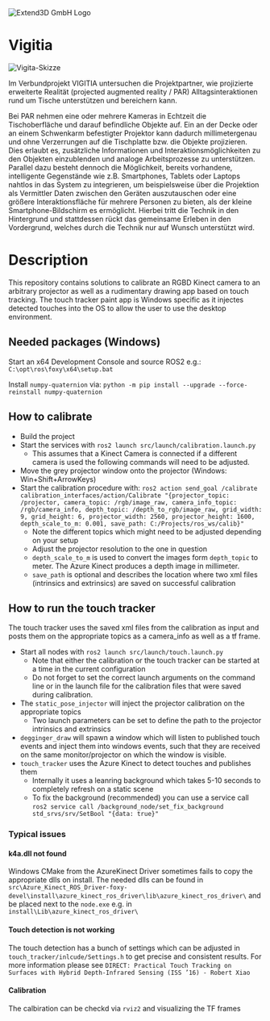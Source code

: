 
<picture>
  <source media="(prefers-color-scheme: light)" srcset="https://www.extend3d.com/wp-content/themes/extend3d/dist/images/LOGO.svg">
  <source media="(prefers-color-scheme: dark)" srcset="https://user-images.githubusercontent.com/74293493/170223696-34f5027b-a37a-4b78-bd5d-164381ff5b80.svg">
  <img alt="Extend3D GmbH Logo">
</picture>

# Vigitia
![Vigita-Skizze](https://user-images.githubusercontent.com/74293493/169037302-4e572fdb-9c26-44a8-b6fd-9bb88573f824.png)

Im Verbundprojekt VIGITIA untersuchen die Projektpartner, wie projizierte erweiterte Realität (projected augmented reality / PAR) Alltagsinteraktionen rund um Tische unterstützen und bereichern kann.

Bei PAR nehmen eine oder mehrere Kameras in Echtzeit die Tischoberfläche und darauf befindliche Objekte auf. Ein an der Decke oder an einem Schwenkarm befestigter Projektor kann dadurch millimetergenau und ohne Verzerrungen auf die Tischplatte bzw. die Objekte projizieren. Dies erlaubt es, zusätzliche Informationen und Interaktionsmöglichkeiten zu den Objekten einzublenden und analoge Arbeitsprozesse zu unterstützen. Parallel dazu besteht dennoch die Möglichkeit, bereits vorhandene, intelligente Gegenstände wie z.B. Smartphones, Tablets oder Laptops nahtlos in das System zu integrieren, um beispielsweise über die Projektion als Vermittler Daten zwischen den Geräten auszutauschen oder eine größere Interaktionsfläche für mehrere Personen zu bieten, als der kleine Smartphone-Bildschirm es ermöglicht. Hierbei tritt die Technik in den Hintergrund und stattdessen rückt das gemeinsame Erleben in den Vordergrund, welches durch die Technik nur auf Wunsch unterstützt wird.

# Description
This repository contains solutions to calibrate an RGBD Kinect camera to an arbitrary projector as well as a rudimentary drawing app based on touch tracking. The touch tracker paint app is Windows specific as it injectes detected touches into the OS to allow the user to use the desktop environment.

## Needed packages (Windows)
Start an x64 Development Console and source ROS2 e.g.: `C:\opt\ros\foxy\x64\setup.bat`

Install `numpy-quaternion` via: `python -m pip install --upgrade --force-reinstall numpy-quaternion`

## How to calibrate
- Build the project
- Start the services with `ros2 launch src/launch/calibration.launch.py`
  - This assumes that a Kinect Camera is connected if a different camera is used the following commands will need to be adjusted.
- Move the grey projector window onto the projector (Windows: Win+Shift+ArrowKeys)
- Start the calibration procedure with: `ros2 action send_goal /calibrate calibration_interfaces/action/Calibrate "{projector_topic: /projector, camera_topic: /rgb/image_raw, camera_info_topic: /rgb/camera_info, depth_topic: /depth_to_rgb/image_raw, grid_width: 9, grid_height: 6, projector_width: 2560, projector_height: 1600, depth_scale_to_m: 0.001, save_path: C:/Projects/ros_ws/calib}"`
  - Note the different topics which might need to be adjusted depending on your setup
  - Adjust the projector resolution to the one in question
  - `depth_scale_to_m` is used to convert the images form `depth_topic` to meter. The Azure Kinect produces a depth image in millimeter.
  - `save_path` is optional and describes the location where two xml files (intrinsics and extrinsics) are saved on successful calibration

## How to run the touch tracker
The touch tracker uses the saved xml files from the calibration as input and posts them on the appropriate topics as a camera_info as well as a tf frame.
- Start all nodes with `ros2 launch src/launch/touch.launch.py`
  - Note that either the calibration or the touch tracker can be started at a time in the current configuration
  - Do not forget to set the correct launch arguments on the command line or in the launch file for the calibration files that were saved during calibration.
- The `static_pose_injector` will inject the projector calibration on the appropriate topics
  - Two launch parameters can be set to define the path to the projector intrinsics and extrinsics
- `degginger_draw` will spawn a window which will listen to published touch events and inject them into windows events, such that they are received on the same monitor/projector on which the window is visible.
- `touch_tracker` uses the Azure Kinect to detect touches and publishes them
  - Internally it uses a leanring background which takes 5-10 seconds to completely refresh on a static scene
  - To fix the background (recommended) you can use a service call `ros2 service call /background_node/set_fix_background std_srvs/srv/SetBool "{data: true}"`

### Typical issues

#### k4a.dll not found
Windows CMake from the AzureKinect Driver sometimes fails to copy the appropriate dlls on install. The needed dlls can be found in `src\Azure_Kinect_ROS_Driver-foxy-devel\install\azure_kinect_ros_driver\lib\azure_kinect_ros_driver\` and be placed next to the `node.exe` e.g. in `install\Lib\azure_kinect_ros_driver\`

#### Touch detection is not working
The touch detection has a bunch of settings which can be adjusted in `touch_tracker/inlcude/Settings.h` to get precise and consistent results. For more information please see `DIRECT: Practical Touch Tracking on Surfaces with Hybrid Depth-Infrared Sensing (ISS ’16) - Robert Xiao`

#### Calibration
The calbiration can be checkd via `rviz2` and visualizing the TF frames

